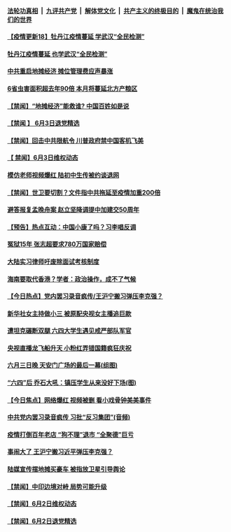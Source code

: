 ####  [法轮功真相](../../../../basic/blob/master/README.md?t=06040901) &nbsp;|&nbsp; [九评共产党](../../../../9ping.md/blob/master/README.md?t=06040901) &nbsp;|&nbsp; [解体党文化](../../../../jtdwh.md/blob/master/README.md?t=06040901)  &nbsp;|&nbsp; [共产主义的终极目的](../../../../gczydzjmd.md/blob/master/README.md?t=06040901) &nbsp;|&nbsp; [魔鬼在统治我们的世界](../../../../mgztzwmdsj.md/blob/master/README.md?t=06040901) 

#### [【疫情更新18】牡丹江疫情蔓延 学武汉“全民检测”](../pages/prog204/a102860375.md?t=06040901) 

#### [牡丹江疫情蔓延 也学武汉“全民检测”](../pages/prog204/a102862553.md?t=06040901) 

#### [中共重启地摊经济 摊位管理费应声暴涨](../pages/prog204/a102862586.md?t=06040901) 

#### [6省虫害面积超去年90倍 本月将蔓延北方产粮区](../pages/prog204/a102862575.md?t=06040901) 

#### [【禁闻】“地摊经济”能救谁? 中国百姓如是说](../pages/prog204/a102862581.md?t=06040901) 

#### [【禁闻 】 6月3日退党精选](../pages/prog204/a102862567.md?t=06040901) 

#### [【禁闻】回击中共限航令 川普政府禁中国客机飞美](../pages/prog204/a102862560.md?t=06040901) 

#### [【 禁闻】6月3日维权动态](../pages/prog204/a102862564.md?t=06040901) 

#### [模仿老师视频爆红 陆初中生传被约谈退网](../pages/prog204/a102862534.md?t=06040901) 

#### [【禁闻】世卫要切割？文件指中共拖延至疫情加重200倍](../pages/prog204/a102862537.md?t=06040901) 

#### [避答报复孟晚舟案 赵立坚降调提中加建交50周年](../pages/prog204/a102862516.md?t=06040901) 

#### [【预告】热点互动：中国小康了吗？习李唱反调](../pages/prog204/a102862375.md?t=06040901) 

#### [冤狱15年 张志超要求780万国家赔偿](../pages/prog204/a102862272.md?t=06040901) 

#### [大陆实习律师吁废除面试考核制度](../pages/prog204/a102862277.md?t=06040901) 

#### [海南要取代香港？学者：政治操作，成不了气候](../pages/prog204/a102862261.md?t=06040901) 


#### [【今日热点】党内罢习录音疯传/王沪宁搬习弹压李克强？](../pages/prog204/a102862201.md?t=06040901) 

#### [新华社女主持做小三 被原配央视女主播追巨款](../pages/prog204/a102862141.md?t=06040901) 

#### [遭坦克碾断双腿 六四大学生遇见戒严部队军官](../pages/prog204/a102862064.md?t=06040901) 

#### [央视直播龙飞船升天 小粉红弄错国籍疯狂庆祝](../pages/prog204/a102861831.md?t=06040901) 

#### [六月三日晚 天安门广场的最后一幕(组图)](../pages/prog204/a102862109.md?t=06040901) 

#### [“六四”后 乔石大吼：镇压学生从来没好下场(图)](../pages/prog204/a102862093.md?t=06040901) 

#### [【今日焦点】网络爆红 视频被删 看小戏骨钟美美事件](../pages/prog204/a102862078.md?t=06040901) 

#### [中共党内罢习录音疯传 习批“反习集团”(音频)](../pages/prog204/a102862024.md?t=06040901) 

#### [疫情打倒百年老店 “狗不理”退市 “全聚德”巨亏](../pages/prog204/a102862000.md?t=06040901) 

#### [事闹大了 王沪宁搬习近平弹压李克强？](../pages/prog204/a102861988.md?t=06040901) 

#### [陆媒宣传摆地摊买豪车 被指放卫星引导舆论](../pages/prog204/a102861934.md?t=06040901) 

#### [【禁闻】中印边境对峙 局势可能升级](../pages/prog204/a102861922.md?t=06040901) 

#### [【禁闻】6月2日维权动态](../pages/prog204/a102861885.md?t=06040901) 

#### [【禁闻】6月2日退党精选](../pages/prog204/a102861879.md?t=06040901) 

